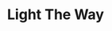 ---
title: Light The Way
description: Ahead of you, to guide you - Los Angeles' Best Veteran Resources.  Prevetted By Vets, For Vets.
image: /assets/images/projects/light-the-way.jpg
alt: 'Veteran returned from service to civilian life.'
links: 
  - name: Site
    url: 'https://lighttheway.herokuapp.com/'
# looking: 
#   - category: Development
#     skill: Front-end Developers 
#   - category: UI/UX
#     skill: UX Designers
location: 
  # - Downtown LA
  - Remote
visible: false
status: On Hold
---